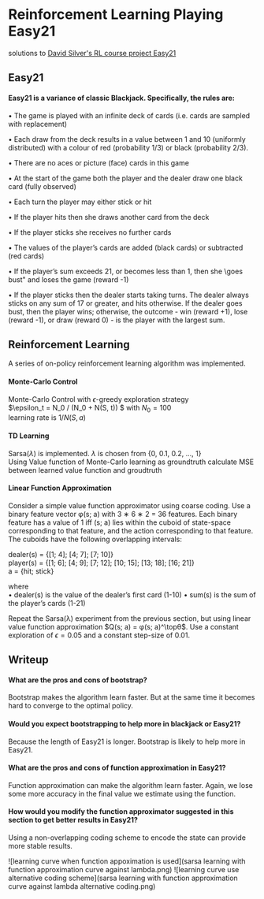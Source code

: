 # Reinforcement Learning Playing Easy21
solutions to [David Silver's RL course project Easy21](http://www0.cs.ucl.ac.uk/staff/D.Silver/web/Teaching.html)

## Easy21

#### Easy21 is a variance of classic Blackjack. Specifically, the rules are:

• The game is played with an infinite deck of cards (i.e. cards are sampled with replacement)

• Each draw from the deck results in a value between 1 and 10 (uniformly distributed) with a colour of red (probability 1/3) or black (probability 2/3).

• There are no aces or picture (face) cards in this game

• At the start of the game both the player and the dealer draw one black card (fully observed)

• Each turn the player may either stick or hit

• If the player hits then she draws another card from the deck

• If the player sticks she receives no further cards

• The values of the player’s cards are added (black cards) or subtracted (red cards)

• If the player’s sum exceeds 21, or becomes less than 1, then she \goes bust" and loses the game (reward -1)

• If the player sticks then the dealer starts taking turns. The dealer always sticks on any sum of 17 or
greater, and hits otherwise. If the dealer goes bust, then the player wins; otherwise, the outcome - 
win (reward +1), lose (reward -1), or draw (reward 0) - is the player with the largest sum.

## Reinforcement Learning

A series of on-policy reinforcement learning algorithm was implemented.

#### Monte-Carlo Control 

Monte-Carlo Control with $\epsilon$-greedy exploration strategy  
$\epsilon_t = N_0 / (N_0 + N(S, t)) $ with $N_0 = 100$  
learning rate is $1/N(S, a)$

#### TD Learning

Sarsa($\lambda$) is implemented. $\lambda$ is chosen from {0, 0.1, 0.2, ..., 1}    
Using Value function of Monte-Carlo learning as groundtruth calculate MSE between learned value function and groudtruth  

#### Linear Function Approximation

Consider a simple value function approximator using coarse coding. Use
a binary feature vector φ(s; a) with 3 ∗ 6 ∗ 2 = 36 features. Each binary feature
has a value of 1 iff (s; a) lies within the cuboid of state-space corresponding to
that feature, and the action corresponding to that feature. The cuboids have
the following overlapping intervals:

dealer(s) = {[1; 4]; [4; 7]; [7; 10]}  
player(s) = {[1; 6]; [4; 9]; [7; 12]; [10; 15]; [13; 18]; [16; 21]}  
a = {hit; stick}

where  
• dealer(s) is the value of the dealer’s first card (1-10)
• sum(s) is the sum of the player’s cards (1-21)

Repeat the Sarsa(λ) experiment from the previous section, but using linear
value function approximation $Q(s; a) = φ(s; a)^\topθ$. Use a constant exploration
of $\epsilon = 0.05$ and a constant step-size of 0.01.

## Writeup

#### What are the pros and cons of bootstrap?

Bootstrap makes the algorithm learn faster. But at the same time it becomes hard to converge to the optimal policy.

#### Would you expect bootstrapping to help more in blackjack or Easy21?

Because the length of Easy21 is longer. Bootstrap is likely to help more in Easy21.

#### What are the pros and cons of function approximation in Easy21?

Function approximation can make the algorithm learn faster. Again, we lose some more accuracy in the final value we estimate using the function. 

#### How would you modify the function approximator suggested in this section to get better results in Easy21?

Using a non-overlapping coding scheme to encode the state can provide more stable results.

![learning curve when function appoximation is used](sarsa learning with function approximation curve against lambda.png)
![learning curve use alternative coding scheme](sarsa learning with function approximation curve against lambda alternative coding.png)




 









